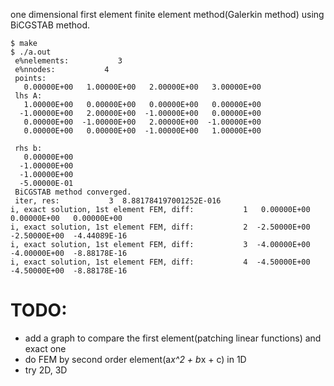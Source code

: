 one dimensional first element finite element method(Galerkin method) using BiCGSTAB method.

~~~
$ make
$ ./a.out
 e%nelements:           3
 e%nnodes:           4
 points:
   0.00000E+00   1.00000E+00   2.00000E+00   3.00000E+00
 lhs A:
   1.00000E+00   0.00000E+00   0.00000E+00   0.00000E+00
  -1.00000E+00   2.00000E+00  -1.00000E+00   0.00000E+00
   0.00000E+00  -1.00000E+00   2.00000E+00  -1.00000E+00
   0.00000E+00   0.00000E+00  -1.00000E+00   1.00000E+00

 rhs b:
   0.00000E+00
  -1.00000E+00
  -1.00000E+00
  -5.00000E-01
 BiCGSTAB method converged.
 iter, res:           3  8.881784197001252E-016
i, exact solution, 1st element FEM, diff:           1   0.00000E+00   0.00000E+00   0.00000E+00
i, exact solution, 1st element FEM, diff:           2  -2.50000E+00  -2.50000E+00  -4.44089E-16
i, exact solution, 1st element FEM, diff:           3  -4.00000E+00  -4.00000E+00  -8.88178E-16
i, exact solution, 1st element FEM, diff:           4  -4.50000E+00  -4.50000E+00  -8.88178E-16
~~~
  
TODO:
======
* add a graph to compare the first element(patching linear functions) and exact one
* do FEM by second order element(a*x^2 + b*x + c) in 1D
* try 2D, 3D
